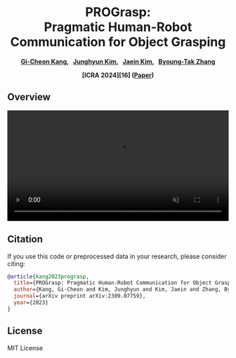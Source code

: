 <div align="center">
<h1>PROGrasp: <br>Pragmatic Human-Robot Communication for Object Grasping</h1>

**[Gi-Cheon Kang][2], &nbsp; [Junghyun Kim][3], &nbsp; [Jaein Kim][4], &nbsp; [Byoung-Tak Zhang][5]** <br>

**[ICRA 2024][16] ([Paper][1])**
</div>


## Overview
<video playsinline autoplay muted loop style="width: 100%" class="webby">
    <source src="./demo.mp4" type="video/mp4"></source>
</video>



Citation
-----------------------------
If you use this code or preprocessed data in your research, please consider citing:
```bibtex
@article{kang2023prograsp,
  title={PROGrasp: Pragmatic Human-Robot Communication for Object Grasping},
  author={Kang, Gi-Cheon and Kim, Junghyun and Kim, Jaein and Zhang, Byoung-Tak},
  journal={arXiv preprint arXiv:2309.07759},
  year={2023}
}
```















License
-------
MIT License





[1]: https://arxiv.org/abs/2205.12502
[2]: https://gicheonkang.com
[3]: https://jhkim-snu.github.io
[4]: https://bi.snu.ac.kr/
[5]: https://bi.snu.ac.kr/~btzhang/
[6]: https://2024.ieee-icra.org
